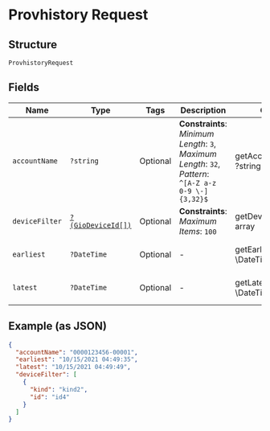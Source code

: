 
# Provhistory Request

## Structure

`ProvhistoryRequest`

## Fields

| Name | Type | Tags | Description | Getter | Setter |
|  --- | --- | --- | --- | --- | --- |
| `accountName` | `?string` | Optional | **Constraints**: *Minimum Length*: `3`, *Maximum Length*: `32`, *Pattern*: `^[A-Z a-z 0-9 \-]{3,32}$` | getAccountName(): ?string | setAccountName(?string accountName): void |
| `deviceFilter` | [`?(GioDeviceId[])`](../../doc/models/gio-device-id.md) | Optional | **Constraints**: *Maximum Items*: `100` | getDeviceFilter(): ?array | setDeviceFilter(?array deviceFilter): void |
| `earliest` | `?DateTime` | Optional | - | getEarliest(): ?\DateTime | setEarliest(?\DateTime earliest): void |
| `latest` | `?DateTime` | Optional | - | getLatest(): ?\DateTime | setLatest(?\DateTime latest): void |

## Example (as JSON)

```json
{
  "accountName": "0000123456-00001",
  "earliest": "10/15/2021 04:49:35",
  "latest": "10/15/2021 04:49:49",
  "deviceFilter": [
    {
      "kind": "kind2",
      "id": "id4"
    }
  ]
}
```

